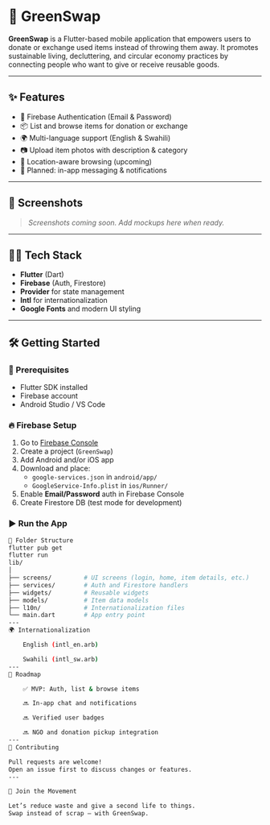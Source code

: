 # 🌿 GreenSwap

**GreenSwap** is a Flutter-based mobile application that empowers users to donate or exchange used items instead of throwing them away. It promotes sustainable living, decluttering, and circular economy practices by connecting people who want to give or receive reusable goods.

---

## ✨ Features

- 🔐 Firebase Authentication (Email & Password)
- 📦 List and browse items for donation or exchange
- 🌍 Multi-language support (English & Swahili)
- 📷 Upload item photos with description & category
- 🧭 Location-aware browsing (upcoming)
- 💬 Planned: in-app messaging & notifications

---

## 📸 Screenshots
> _Screenshots coming soon. Add mockups here when ready._

---

## 🧑‍💻 Tech Stack

- **Flutter** (Dart)
- **Firebase** (Auth, Firestore)
- **Provider** for state management
- **Intl** for internationalization
- **Google Fonts** and modern UI styling

---

## 🛠️ Getting Started

### 🔧 Prerequisites

- Flutter SDK installed  
- Firebase account  
- Android Studio / VS Code

### 🔥 Firebase Setup

1. Go to [Firebase Console](https://console.firebase.google.com)
2. Create a project (`GreenSwap`)
3. Add Android and/or iOS app
4. Download and place:
   - `google-services.json` in `android/app/`
   - `GoogleService-Info.plist` in `ios/Runner/`
5. Enable **Email/Password** auth in Firebase Console
6. Create Firestore DB (test mode for development)

### ▶️ Run the App

```bash
📂 Folder Structure
flutter pub get
flutter run
lib/
│
├── screens/         # UI screens (login, home, item details, etc.)
├── services/        # Auth and Firestore handlers
├── widgets/         # Reusable widgets
├── models/          # Item data models
├── l10n/            # Internationalization files
└── main.dart        # App entry point
---
🌍 Internationalization

    English (intl_en.arb)

    Swahili (intl_sw.arb)
---
🚀 Roadmap

    ✅ MVP: Auth, list & browse items

    🔜 In-app chat and notifications

    🔜 Verified user badges

    🔜 NGO and donation pickup integration
---
🤝 Contributing

Pull requests are welcome!
Open an issue first to discuss changes or features.
---

🌱 Join the Movement

Let’s reduce waste and give a second life to things.
Swap instead of scrap — with GreenSwap.
